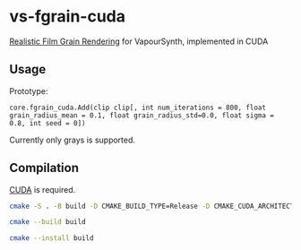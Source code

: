 # vs-fgrain-cuda
[Realistic Film Grain Rendering](https://www.ipol.im/pub/art/2017/192/) for VapourSynth, implemented in CUDA

## Usage
Prototype:

`core.fgrain_cuda.Add(clip clip[, int num_iterations = 800, float grain_radius_mean = 0.1, float grain_radius_std=0.0, float sigma = 0.8, int seed = 0])`

Currently only grays is supported.

## Compilation
[CUDA](https://developer.nvidia.com/cuda-downloads) is required.

```bash
cmake -S . -B build -D CMAKE_BUILD_TYPE=Release -D CMAKE_CUDA_ARCHITECTURES="52;61-real;75-real;86-real" -D CMAKE_CUDA_FLAGS="--threads 0 --use_fast_math"

cmake --build build

cmake --install build
```

